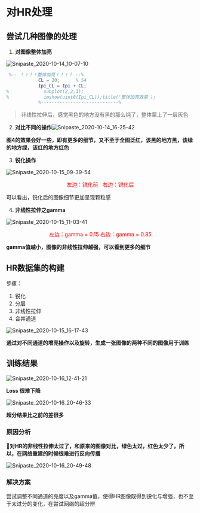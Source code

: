 # 对HR处理

## 尝试几种图像的处理

1. **对图像整体加亮**

![Snipaste_2020-10-14_10-07-10](https://tvax2.sinaimg.cn/large/005tpOh1ly1gjomz2hubyj31hc0q5134.jpg)

```matlab
 %-- ！！！！整体加亮！！！！ --%
            CL = 20;      % 54
            Ipi_CL = Ipi + CL;
%             subplot(2,2,3);
%             imshow(uint8(Ipi_CL));title('整体加亮效果');
            %-----------------------------%
```

> 非线性拉伸后，感觉黑色的地方没有黑的那么纯了，整体蒙上了一层灰色

2. **对比不同的操作**![Snipaste_2020-10-14_16-25-42](https://tva4.sinaimg.cn/large/005tpOh1ly1gjoxwtvjg3j315b0bmgr7.jpg)

**图4的效果会好一些，即有更多的细节，又不至于全图泛红，该黑的地方黑，该绿的地方绿，该红的地方红色**

3. **锐化操作**

![Snipaste_2020-10-15_09-39-54](https://tva4.sinaimg.cn/large/005tpOh1ly1gjprt3zg60j31hc0qh7bf.jpg)

<center><font color='red'>左边：锐化前   右边：锐化后</font></center>

可以看出，锐化后的图像细节更加呈现颗粒感

4. **非线性拉伸之gamma**

![Snipaste_2020-10-15_11-03-41](https://tva4.sinaimg.cn/large/005tpOh1ly1gjpu82f75tj31hc0qkwqe.jpg)

<center><font color='red'>左边：gamma = 0.15   右边：gamma = 0.85</font></center>

**gamma值越小，图像的非线性拉伸越强，可以看到更多的细节**

## HR数据集的构建

步骤：

1. 锐化
2. 分层
3. 非线性拉伸
4. 合并通道

![Snipaste_2020-10-15_16-17-43](https://tva3.sinaimg.cn/large/005tpOh1ly1gjq3ayywh9j31hc0qbh3y.jpg)

**通过对不同通道的增亮操作以及旋转，生成一张图像的两种不同的图像用于训练**

## 训练结果

![Snipaste_2020-10-16_12-41-21](https://tvax4.sinaimg.cn/large/005tpOh1ly1gjrgpr2y50j30r30a4jtr.jpg)

**Loss 很难下降**

![Snipaste_2020-10-16_20-46-33](https://tvax4.sinaimg.cn/large/005tpOh1ly1gjrgq519erj31hc0qfaj5.jpg)

**超分结果比之前的差很多**

### 原因分析

**🛑对HR的非线性拉伸太过了，和原来的图像对比，绿色太过，红色太少了。所以，在网络重建的时候很难进行反向传播**

![Snipaste_2020-10-16_20-49-48](https://tvax2.sinaimg.cn/large/005tpOh1ly1gjrgsc61i4j31h30qhh1m.jpg)

### 解决方案

尝试调整不同通道的亮度以及gamma值，使得HR图像既得到锐化与增强，也不至于太过分的变化，在尝试网络的超分辨